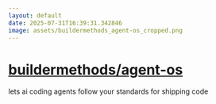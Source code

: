 ```yaml
---
layout: default
date: 2025-07-31T16:39:31.342846
image: assets/buildermethods_agent-os_cropped.png
---
```


# [buildermethods/agent-os](https://github.com/buildermethods/agent-os)

lets ai coding agents follow your standards for shipping code
